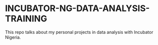 # INCUBATOR-NG-DATA-ANALYSIS-TRAINING
This repo talks about my personal projects in data analysis with Incubator Nigeria.
